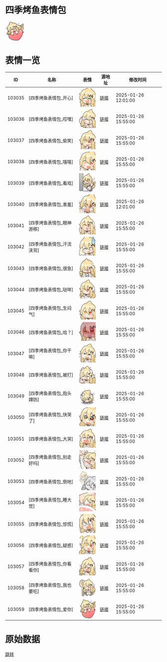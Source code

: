 # 四季烤鱼表情包

<img src="./cover.png" height="60" alt="cover" />

# 表情一览

|ID|名称|表情|源地址|修改时间|
|----|----|----|----|----|
|103035|[四季烤鱼表情包_开心]|<img src="./pic/103035_%5B四季烤鱼表情包_开心%5D.png" height="60" alt="开心"/>|[链接](https://i0.hdslb.com/bfs/garb/c70d0c089361bcf3db8f870b8613f4f3415e84f9.png)|2025-01-26 12:01:00|
|103036|[四季烤鱼表情包_哎嘿]|<img src="./pic/103036_%5B四季烤鱼表情包_哎嘿%5D.png" height="60" alt="哎嘿"/>|[链接](https://i0.hdslb.com/bfs/garb/b7191e2261c1c2a54b847a27ebc7c9fddbeedbfa.png)|2025-01-26 15:55:00|
|103037|[四季烤鱼表情包_偷笑]|<img src="./pic/103037_%5B四季烤鱼表情包_偷笑%5D.png" height="60" alt="偷笑"/>|[链接](https://i0.hdslb.com/bfs/garb/660b0fa7e6c5ef4077557f00caeeb0395049c7e2.png)|2025-01-26 15:55:00|
|103038|[四季烤鱼表情包_嘻嘻]|<img src="./pic/103038_%5B四季烤鱼表情包_嘻嘻%5D.png" height="60" alt="嘻嘻"/>|[链接](https://i0.hdslb.com/bfs/garb/21a9d260b69e2e6bb82377730df82aebfef97b92.png)|2025-01-26 15:55:00|
|103039|[四季烤鱼表情包_看戏]|<img src="./pic/103039_%5B四季烤鱼表情包_看戏%5D.png" height="60" alt="看戏"/>|[链接](https://i0.hdslb.com/bfs/garb/1a69ed78ad43d5d6fac3a7fe935e9c08192613f2.png)|2025-01-26 15:55:00|
|103040|[四季烤鱼表情包_害羞]|<img src="./pic/103040_%5B四季烤鱼表情包_害羞%5D.png" height="60" alt="害羞"/>|[链接](https://i0.hdslb.com/bfs/garb/edd16b9208c338d502e42386569115b1721b6ba2.png)|2025-01-26 12:01:00|
|103041|[四季烤鱼表情包_眼神游移]|<img src="./pic/103041_%5B四季烤鱼表情包_眼神游移%5D.png" height="60" alt="眼神游移"/>|[链接](https://i0.hdslb.com/bfs/garb/a9a63b6ac997d37f3a43f01201d9ccd62ac33ae4.png)|2025-01-26 15:55:00|
|103042|[四季烤鱼表情包_汗流浃背]|<img src="./pic/103042_%5B四季烤鱼表情包_汗流浃背%5D.png" height="60" alt="汗流浃背"/>|[链接](https://i0.hdslb.com/bfs/garb/fd5c6ab31813d4238e396001cf79621912304347.png)|2025-01-26 15:55:00|
|103043|[四季烤鱼表情包_很急]|<img src="./pic/103043_%5B四季烤鱼表情包_很急%5D.png" height="60" alt="很急"/>|[链接](https://i0.hdslb.com/bfs/garb/1f4a7d9929a8c7650e6d870b8e114639b622ae10.png)|2025-01-26 15:55:00|
|103044|[四季烤鱼表情包_哒咩]|<img src="./pic/103044_%5B四季烤鱼表情包_哒咩%5D.png" height="60" alt="哒咩"/>|[链接](https://i0.hdslb.com/bfs/garb/d723d506ebd1b227144f169c12d0f3abafabde40.png)|2025-01-26 15:55:00|
|103045|[四季烤鱼表情包_生闷气]|<img src="./pic/103045_%5B四季烤鱼表情包_生闷气%5D.png" height="60" alt="生闷气"/>|[链接](https://i0.hdslb.com/bfs/garb/928cef8818dbcaa2af84584f3b2a987e1bc36c00.png)|2025-01-26 15:55:00|
|103046|[四季烤鱼表情包_哈？]|<img src="./pic/103046_%5B四季烤鱼表情包_哈？%5D.png" height="60" alt="哈？"/>|[链接](https://i0.hdslb.com/bfs/garb/52abf5206b9a5917ee3a8fa11b9843b13a08c472.png)|2025-01-26 15:55:00|
|103047|[四季烤鱼表情包_你干嘛]|<img src="./pic/103047_%5B四季烤鱼表情包_你干嘛%5D.png" height="60" alt="你干嘛"/>|[链接](https://i0.hdslb.com/bfs/garb/11269f846d356d4ddea4d4a04ad2a0c13e302d5b.png)|2025-01-26 15:55:00|
|103048|[四季烤鱼表情包_被打]|<img src="./pic/103048_%5B四季烤鱼表情包_被打%5D.png" height="60" alt="被打"/>|[链接](https://i0.hdslb.com/bfs/garb/128863874fd90505398766638f22c033edc73cf0.png)|2025-01-26 15:55:00|
|103049|[四季烤鱼表情包_抱头蹲防]|<img src="./pic/103049_%5B四季烤鱼表情包_抱头蹲防%5D.png" height="60" alt="抱头蹲防"/>|[链接](https://i0.hdslb.com/bfs/garb/052919be7fc8b7cc5f93f94420eba2207be6aa6f.png)|2025-01-26 15:55:00|
|103050|[四季烤鱼表情包_快哭了]|<img src="./pic/103050_%5B四季烤鱼表情包_快哭了%5D.png" height="60" alt="快哭了"/>|[链接](https://i0.hdslb.com/bfs/garb/bde76f162a989e9db6b87cc015b395355478a9bc.png)|2025-01-26 15:55:00|
|103051|[四季烤鱼表情包_大哭]|<img src="./pic/103051_%5B四季烤鱼表情包_大哭%5D.png" height="60" alt="大哭"/>|[链接](https://i0.hdslb.com/bfs/garb/2fd7aa3c69e0f4fda79f48d96a9995142d292a8b.png)|2025-01-26 15:55:00|
|103052|[四季烤鱼表情包_别走好吗]|<img src="./pic/103052_%5B四季烤鱼表情包_别走好吗%5D.png" height="60" alt="别走好吗"/>|[链接](https://i0.hdslb.com/bfs/garb/0e84ff6f9cc6546f6dd163acbea92f9eb362f249.png)|2025-01-26 15:55:00|
|103053|[四季烤鱼表情包_倒地]|<img src="./pic/103053_%5B四季烤鱼表情包_倒地%5D.png" height="60" alt="倒地"/>|[链接](https://i0.hdslb.com/bfs/garb/1d4501147a89488720c5bce07a82d49d76acdb79.png)|2025-01-26 15:55:00|
|103054|[四季烤鱼表情包_睡大觉]|<img src="./pic/103054_%5B四季烤鱼表情包_睡大觉%5D.png" height="60" alt="睡大觉"/>|[链接](https://i0.hdslb.com/bfs/garb/3af7c9125f4dbc11c110b847d0bfe1c6950482b3.png)|2025-01-26 15:55:00|
|103055|[四季烤鱼表情包_惊慌]|<img src="./pic/103055_%5B四季烤鱼表情包_惊慌%5D.png" height="60" alt="惊慌"/>|[链接](https://i0.hdslb.com/bfs/garb/5d1dd156953d747c385f913070b61aa6bb4faed0.png)|2025-01-26 15:55:00|
|103056|[四季烤鱼表情包_疑惑]|<img src="./pic/103056_%5B四季烤鱼表情包_疑惑%5D.png" height="60" alt="疑惑"/>|[链接](https://i0.hdslb.com/bfs/garb/23be605bc70ac709f5545237ba961e0169a930e9.png)|2025-01-26 15:55:00|
|103057|[四季烤鱼表情包_你看看你]|<img src="./pic/103057_%5B四季烤鱼表情包_你看看你%5D.png" height="60" alt="你看看你"/>|[链接](https://i0.hdslb.com/bfs/garb/9346bef4dba27f3ed116ec157d75d794984a31c0.png)|2025-01-26 15:55:00|
|103058|[四季烤鱼表情包_我也要吃]|<img src="./pic/103058_%5B四季烤鱼表情包_我也要吃%5D.png" height="60" alt="我也要吃"/>|[链接](https://i0.hdslb.com/bfs/garb/67849d3817a1e7aa905fca58b10b3c3081b96383.png)|2025-01-26 15:55:00|
|103059|[四季烤鱼表情包_爱你]|<img src="./pic/103059_%5B四季烤鱼表情包_爱你%5D.png" height="60" alt="爱你"/>|[链接](https://i0.hdslb.com/bfs/garb/fc3db10b33fbfd9f61492f54091b13694635907c.png)|2025-01-26 15:55:00|

# 原始数据

[跳转](./raw.json)

